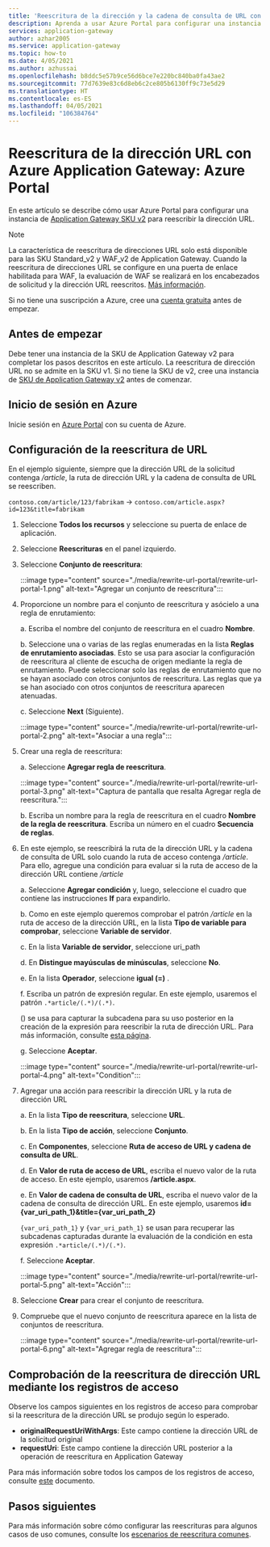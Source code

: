 ```yaml
---
title: 'Reescritura de la dirección y la cadena de consulta de URL con Azure Application Gateway: Azure Portal'
description: Aprenda a usar Azure Portal para configurar una instancia de Azure Application Gateway para reescribir la dirección y la cadena de consulta URL
services: application-gateway
author: azhar2005
ms.service: application-gateway
ms.topic: how-to
ms.date: 4/05/2021
ms.author: azhussai
ms.openlocfilehash: b8ddc5e57b9ce56d6bce7e220bc840ba0fa43ae2
ms.sourcegitcommit: 77d7639e83c6d8eb6c2ce805b6130ff9c73e5d29
ms.translationtype: HT
ms.contentlocale: es-ES
ms.lasthandoff: 04/05/2021
ms.locfileid: "106384764"
---
```

# <a name="rewrite-url-with-azure-application-gateway---azure-portal"></a>Reescritura de la dirección URL con Azure Application Gateway: Azure Portal

En este artículo se describe cómo usar Azure Portal para configurar una instancia de [Application Gateway SKU v2](application-gateway-autoscaling-zone-redundant.md) para reescribir la dirección URL.

>[!NOTE]
> La característica de reescritura de direcciones URL solo está disponible para las SKU Standard_v2 y WAF_v2 de Application Gateway. Cuando la reescritura de direcciones URL se configure en una puerta de enlace habilitada para WAF, la evaluación de WAF se realizará en los encabezados de solicitud y la dirección URL reescritos. [Más información](rewrite-http-headers-url.md#using-url-rewrite-or-host-header-rewrite-with-web-application-firewall-waf_v2-sku).

Si no tiene una suscripción a Azure, cree una [cuenta gratuita](https://azure.microsoft.com/free/?WT.mc_id=A261C142F) antes de empezar.

## <a name="before-you-begin"></a>Antes de empezar

Debe tener una instancia de la SKU de Application Gateway v2 para completar los pasos descritos en este artículo. La reescritura de dirección URL no se admite en la SKU v1. Si no tiene la SKU de v2, cree una instancia de [SKU de Application Gateway v2](tutorial-autoscale-ps.md) antes de comenzar.

## <a name="sign-in-to-azure"></a>Inicio de sesión en Azure

Inicie sesión en [Azure Portal](https://portal.azure.com/) con su cuenta de Azure.

## <a name="configure-url-rewrite"></a>Configuración de la reescritura de URL

En el ejemplo siguiente, siempre que la dirección URL de la solicitud contenga */article*, la ruta de dirección URL y la cadena de consulta de URL se reescriben.

`contoso.com/article/123/fabrikam` -> `contoso.com/article.aspx?id=123&title=fabrikam`

1. Seleccione **Todos los recursos** y seleccione su puerta de enlace de aplicación.

2. Seleccione **Reescrituras** en el panel izquierdo.

3. Seleccione **Conjunto de reescritura**:

    :::image type="content" source="./media/rewrite-url-portal/rewrite-url-portal-1.png" alt-text="Agregar un conjunto de reescritura":::

4. Proporcione un nombre para el conjunto de reescritura y asócielo a una regla de enrutamiento:

    a. Escriba el nombre del conjunto de reescritura en el cuadro **Nombre**.
    
    b. Seleccione una o varias de las reglas enumeradas en la lista **Reglas de enrutamiento asociadas**. Esto se usa para asociar la configuración de reescritura al cliente de escucha de origen mediante la regla de enrutamiento. Puede seleccionar solo las reglas de enrutamiento que no se hayan asociado con otros conjuntos de reescritura. Las reglas que ya se han asociado con otros conjuntos de reescritura aparecen atenuadas.
    
    c. Seleccione **Next** (Siguiente).
    
    :::image type="content" source="./media/rewrite-url-portal/rewrite-url-portal-2.png" alt-text="Asociar a una regla":::

5. Crear una regla de reescritura:

    a. Seleccione **Agregar regla de reescritura**.
    
    :::image type="content" source="./media/rewrite-url-portal/rewrite-url-portal-3.png" alt-text="Captura de pantalla que resalta Agregar regla de reescritura.":::
    
    b. Escriba un nombre para la regla de reescritura en el cuadro **Nombre de la regla de reescritura**. Escriba un número en el cuadro **Secuencia de reglas**.

6. En este ejemplo, se reescribirá la ruta de la dirección URL y la cadena de consulta de URL solo cuando la ruta de acceso contenga */article*. Para ello, agregue una condición para evaluar si la ruta de acceso de la dirección URL contiene */article*

    a. Seleccione **Agregar condición** y, luego, seleccione el cuadro que contiene las instrucciones **If** para expandirlo.
    
    b. Como en este ejemplo queremos comprobar el patrón */article* en la ruta de acceso de la dirección URL, en la lista **Tipo de variable para comprobar**, seleccione **Variable de servidor**.
    
    c. En la lista **Variable de servidor**, seleccione uri_path
    
    d. En **Distingue mayúsculas de minúsculas**, seleccione **No**.
    
    e. En la lista **Operador**, seleccione **igual (=)** .
    
    f. Escriba un patrón de expresión regular. En este ejemplo, usaremos el patrón `.*article/(.*)/(.*)`.
    
      () se usa para capturar la subcadena para su uso posterior en la creación de la expresión para reescribir la ruta de dirección URL. Para más información, consulte [esta página](rewrite-http-headers-url.md#capturing).

    g. Seleccione **Aceptar**.

    :::image type="content" source="./media/rewrite-url-portal/rewrite-url-portal-4.png" alt-text="Condition":::

 

7. Agregar una acción para reescribir la dirección URL y la ruta de dirección URL

   a. En la lista **Tipo de reescritura**, seleccione **URL**.

   b. En la lista **Tipo de acción**, seleccione **Conjunto**.

   c. En **Componentes**, seleccione **Ruta de acceso de URL y cadena de consulta de URL**.

   d. En **Valor de ruta de acceso de URL**, escriba el nuevo valor de la ruta de acceso. En este ejemplo, usaremos **/article.aspx**. 

   e. En **Valor de cadena de consulta de URL**, escriba el nuevo valor de la cadena de consulta de dirección URL. En este ejemplo, usaremos **id={var_uri_path_1}&title={var_uri_path_2}**
    
    `{var_uri_path_1}` y `{var_uri_path_1}` se usan para recuperar las subcadenas capturadas durante la evaluación de la condición en esta expresión `.*article/(.*)/(.*)`.
    
   f. Seleccione **Aceptar**.

    :::image type="content" source="./media/rewrite-url-portal/rewrite-url-portal-5.png" alt-text="Acción":::

8. Seleccione **Crear** para crear el conjunto de reescritura.

9. Compruebe que el nuevo conjunto de reescritura aparece en la lista de conjuntos de reescritura.

    :::image type="content" source="./media/rewrite-url-portal/rewrite-url-portal-6.png" alt-text="Agregar regla de reescritura":::

## <a name="verify-url-rewrite-through-access-logs"></a>Comprobación de la reescritura de dirección URL mediante los registros de acceso

Observe los campos siguientes en los registros de acceso para comprobar si la reescritura de la dirección URL se produjo según lo esperado.

* **originalRequestUriWithArgs**: Este campo contiene la dirección URL de la solicitud original
* **requestUri**: Este campo contiene la dirección URL posterior a la operación de reescritura en Application Gateway

Para más información sobre todos los campos de los registros de acceso, consulte [este](application-gateway-diagnostics.md#for-application-gateway-and-waf-v2-sku) documento.

##  <a name="next-steps"></a>Pasos siguientes

Para más información sobre cómo configurar las reescrituras para algunos casos de uso comunes, consulte los [escenarios de reescritura comunes](rewrite-http-headers.md).

